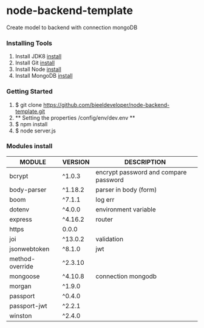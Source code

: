# node-backend-template
Create model to backend with connection mongoDB

### Installing Tools
1. Install JDK8 [install](http://www.oracle.com/technetwork/pt/java/javase/downloads/jdk8-downloads-2133151.html)
2. Install Git [install](https://git-scm.com/downloads)
3. Install Node [install](https://nodejs.org/en/download/)
4. Install MongoDB [install](https://www.mongodb.com/download-center#community)

### Getting Started
1. $ git clone https://github.com/bieeldeveloper/node-backend-template.git
2. ** Setting the properties /config/env/dev.env **
2. $ npm install
3. $ node server.js

### Modules install
MODULE | VERSION | DESCRIPTION
-------|---------|------------
bcrypt | ^1.0.3 | encrypt password and compare password
body-parser | ^1.18.2 | parser in body (form)
boom | ^7.1.1 | log err
dotenv | ^4.0.0	| environment variable
express | ^4.16.2 | router
https | 0.0.0 
joi | ^13.0.2 | validation
jsonwebtoken | ^8.1.0 | jwt
method-override | ^2.3.10
mongoose | ^4.10.8 | connection mongodb
morgan | ^1.9.0
passport | ^0.4.0
passport-jwt | ^2.2.1
winston | ^2.4.0





